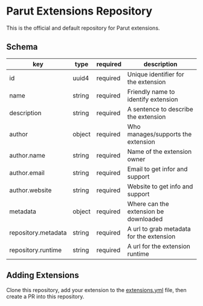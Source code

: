 # Parut Extensions Repository

This is the official and default repository for Parut extensions.

## Schema

| key                   | type    | required | description                              |
|-----------------------|---------|----------|------------------------------------------|
| id                    | uuid4   | required | Unique identifier for the extension      |
| name                  | string  | required | Friendly name to identify extension      |
| description           | string  | required | A sentence to describe the extension     |
| author                | object  | required | Who manages/supports the extension       |
| author.name           | string  | required | Name of the extension owner              |
| author.email          | string  | required | Email to get infor and support           |
| author.website        | string  | required | Website to get info and support          |
| metadata              | object  | required | Where can the extension be downloaded    |
| repository.metadata   | string  | required | A url to grab metadata for the extension |
| repository.runtime    | string  | required | A url for the extension runtime          |

## Adding Extensions

Clone this repository, add your extension to the [extensions.yml](extensions.yml) file, then create a PR into this repository.
